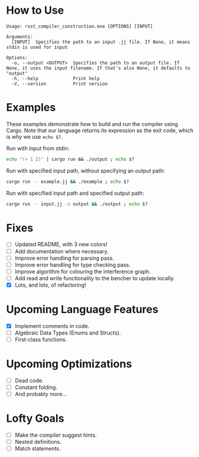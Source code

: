 # How to Use
```
Usage: rust_compiler_construction.exe [OPTIONS] [INPUT]

Arguments:
  [INPUT]  Specifies the path to an input .jj file. If None, it means stdin is used for input

Options:
  -o, --output <OUTPUT>  Specifies the path to an output file. If None, it uses the input filename. If that's also None, it defaults to "output"
  -h, --help             Print help
  -V, --version          Print version

```
# Examples
These examples demonstrate how to build and run the compiler using Cargo. 
Note that our language returns its expression as the exit code, which is why we use `echo $?`.

Run with input from stdin:
```sh
echo "(+ 1 2)" | cargo run && ./output ; echo $?
```
Run with specified input path, without specifying an output path:
```sh
cargo run -- example.jj && ./example ; echo $?
```
Run with specified input path and specified output path:
```sh
cargo run -- input.jj -o output && ./output ; echo $?
```

# Fixes
* [ ] Updated README, with 3 new colors!
* [ ] Add documentation where necessary.
* [ ] Improve error handling for parsing pass.
* [ ] Improve error handling for type checking pass.
* [ ] Improve algorithm for colouring the interference graph.
* [ ] Add read and write functionality to the bencher to update locally.
* [x] Lots, and lots, of refactoring!

# Upcoming Language Features
* [x] Implement comments in code.
* [ ] Algebraic Data Types (Enums and Structs).
* [ ] First-class functions.

# Upcoming Optimizations
* [ ] Dead code.
* [ ] Constant folding.
* [ ] And probably more...

# Lofty Goals
* [ ] Make the compiler suggest hints.
* [ ] Nested definitions.
* [ ] Match statements.
